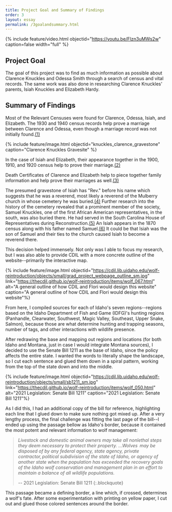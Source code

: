 ```yaml
---
title: Project Goal and Summary of Findings
order: 3
layout: essay
permalink: /3goalandsummary.html
---
```


{% include feature/video.html objectid="https://youtu.be/Flzn3uMWs2w" caption=false width="full" %}

## Project Goal

The goal of this project was to find as much information as possible about Clarence Knuckles and Odessa Smith through a search of census and vital records. The same work was also done in researching Clarence Knuckles' parents, Isiah Knuckles and Elizabeth Hardy. 

## Summary of Findings

Most of the Relevant Censuses were found for Clarence, Odessa, Isiah, and Elizabeth. The 1930 and 1940 census records help prove a marriage between Clarence and Odessa, even though a marriage record was not initially found.[(1)](https://zigavivei.github.io/family_history_cb/sources.html)

{% include feature/image.html objectid="knuckles_clarence_gravestone" caption="Clarence Knuckles Gravesite" %}

In the case of Isiah and Elizabeth, their appearance together in the 1900, 1910, and 1920 census help to prove their marriage.[(2)](https://zigavivei.github.io/family_history_cb/sources.html)

Death Certificates of Clarence and Elizabeth help to piece together family information and help prove their marriages as well.[(3)](https://zigavivei.github.io/family_history_cb/sources.html)

The presumed gravestone of Isiah has "Rev." before his name which suggests that he was a reverend, most likely a reverend of the Mulberry church in whose cemetery he was buried.[(4)](https://zigavivei.github.io/family_history_cb/sources.html) Further research into the history of the cemetery revealed that a prominent member of the society, Samuel Knuckles, one of the first African American representatives, in the south, was also buried there. He had served in the South Carolina House of Representatives during Reconstruction.[(5)](https://zigavivei.github.io/family_history_cb/sources.html) An Isiah appears in the 1870 census along with his father named Samuel.[(6)](https://zigavivei.github.io/family_history_cb/sources.html) It could be that Isiah was the son of Samuel and their ties to the church caused Isiah to become a reverend there. 













This decision helped immensely. Not only was I able to focus my research, but I was also able to provide CDIL with a more concrete outline of the website--primarily the interactive map.

{% include feature/image.html objectid="https://cdil.lib.uidaho.edu/wolf-reintroduction/objects/small/grad_project_webpage_outline_sm.jpg" link="https://thecdil.github.io/wolf-reintroduction/items/wolf_067.html" alt="A general outline of how CDIL and Flori would design this website" caption="A general outline of how CDIL and Flori would design this website"%}

From here, I compiled sources for each of Idaho's seven regions--regions based on the Idaho Department of Fish and Game (IDFG)'s hunting regions (Panhandle, Clearwater, Southwest, Magic Valley, Southeast, Upper Snake, Salmon), because those are what determine hunting and trapping seasons, number of tags, and other interactions with wildlife presence.

After redrawing the base and mapping out regions and locations (for both Idaho and Montana, just in case I would integrate Montana sources), I decided to use the Senate Bill 1211 as the base of Idaho, since the policy affects the entire state. I wanted the words to literally shape the landscape, so I cut each sentence and glued them down in a spiral pattern, working from the top of the state down and into the middle.

{% include feature/image.html objectid="https://cdil.lib.uidaho.edu/wolf-reintroduction/objects/small/sb1211_sm.jpg" link="https://thecdil.github.io/wolf-reintroduction/items/wolf_050.html" alt="2021 Legislation: Senate Bill 1211" caption="2021 Legislation: Senate Bill 1211"%}

As I did this, I had an additional copy of the bill for reference, highlighting each line that I glued down to make sure nothing got mixed up. After a very lengthy process, the final challenge was fitting the last page of the bill--I ended up using the passage bellow as Idaho's border, because it contained the most potent and relevant information to wolf management:

> *Livestock and domestic animal owners may take all nonlethal steps they deem necessary to protect their property. ...Wolves  may be disposed of by any federal agency, state agency, private contractor, political subdivision of the state of Idaho, or agency of another state when the population has exceeded the recovery goals of the Idaho wolf conservation and management plan in an effort to maintain a balance of all wildlife populations.*
> 
> -- 2021 Legislation: Senate Bill 1211
{:.blockquote}

This passage became a defining border, a line which, if crossed, determines a wolf's fate. After some experimentation with printing on yellow paper, I cut out and glued those colored sentences around the border.